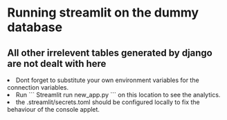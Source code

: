 # Running streamlit on the dummy database
## All other irrelevent tables generated by django are not dealt with here
<li> Dont forget to substitute your own environment variables for the connection variables.
<li>Run ``` Streamlit run new_app.py ``` on this location to see the analytics.
<li> the .streamlit/secrets.toml should be configured locally to fix the behaviour of the console applet.
